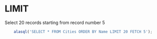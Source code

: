 # LIMIT

Select 20 records starting from record number 5
```js
    alasql('SELECT * FROM Cities ORDER BY Name LIMIT 20 FETCH 5');
```

